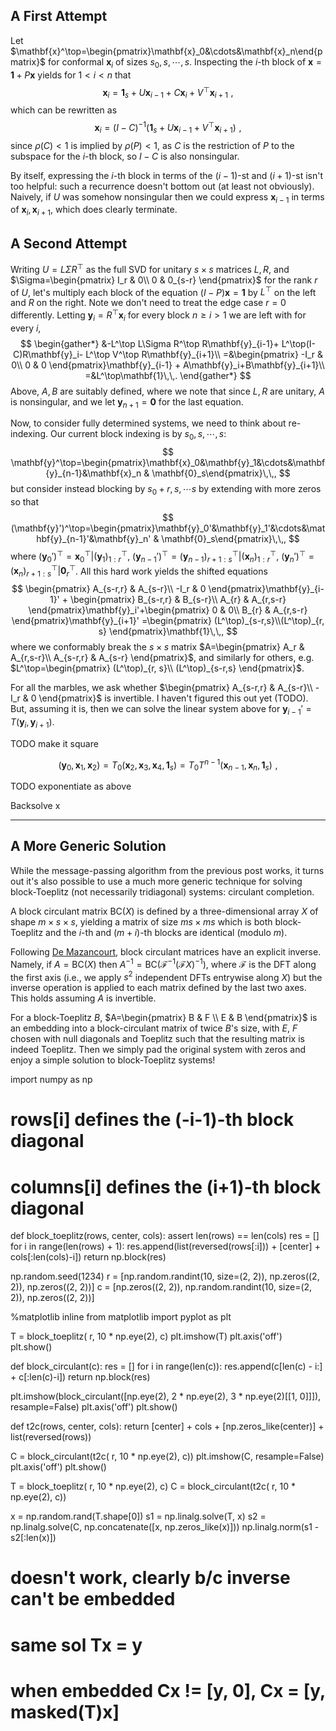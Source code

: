 ## A First Attempt

Let $\mathbf{x}^\top=\begin{pmatrix}\mathbf{x}_0&\cdots&\mathbf{x}_n\end{pmatrix}$ for conformal $\mathbf{x}_i$ of sizes $s_0,s,\cdots,s$. Inspecting the $i$-th block of $\mathbf{x}=\mathbf{1}+ P\mathbf{x}$ yields for $1<i<n$ that
$$
\mathbf{x}_{i}=\mathbf{1}_s+U\mathbf{x}_{i-1}+C\mathbf{x}_{i}+V^\top \mathbf{x}_{i+1}\,\,,
$$
which can be rewritten as
$$
\mathbf{x}_{i}=(I-C)^{-1}(\mathbf{1}_s+U\mathbf{x}_{i-1}+V^\top \mathbf{x}_{i+1})\,\,,
$$
since $\rho(C)<1$ is implied by $\rho(P)<1$, as $C$ is the restriction of $P$ to the subspace for the $i$-th block, so $I-C$ is also nonsingular.

By itself, expressing the $i$-th block in terms of the $(i-1)$-st and $(i+1)$-st isn't too helpful: such a recurrence doesn't bottom out (at least not obviously). Naively, if $U$ was somehow nonsingular then we could express $\mathbf{x}_{i-1}$ in terms of $\mathbf{x}_i,\mathbf{x}_{i+1}$, which does clearly terminate.

## A Second Attempt

Writing $U=L\Sigma R^\top$ as the full SVD for unitary $s\times s$ matrices $L, R$, and $\Sigma=\begin{pmatrix}
I_r & 0\\
0 & 0_{s-r}
\end{pmatrix}$ for the rank $r$ of $U$, let's multiply each block of the equation $(I-P)\mathbf{x}=\mathbf{1}$ by $L^\top$ on the left and $R$ on the right. Note we don't need to treat the edge case $r=0$ differently. Letting $\mathbf{y}_i= R^\top \mathbf{x}_i$ for every block $n\ge i >1$ we are left with for every $i$,
$$
\begin{gather*}
&-L^\top  L\Sigma R^\top R\mathbf{y}_{i-1}+
L^\top(I-C)R\mathbf{y}_i-
L^\top V^\top R\mathbf{y}_{i+1}\\
=&\begin{pmatrix}
-I_r & 0\\
0 & 0
\end{pmatrix}\mathbf{y}_{i-1} + A\mathbf{y}_i+B\mathbf{y}_{i+1}\\
=&L^\top\mathbf{1}\,\,.
\end{gather*}
$$
Above, $A,B$ are suitably defined, where we note that since $L,R$ are unitary, $A$ is nonsingular, and we let $\mathbf{y}_{n+1}=\mathbf{0}$ for the last equation. 

Now, to consider fully determined systems, we need to think about re-indexing. Our current block indexing is by $s_0,s,\cdots,s$:
$$
\mathbf{y}^\top=\begin{pmatrix}\mathbf{x}_0&\mathbf{y}_1&\cdots&\mathbf{y}_{n-1}&\mathbf{x}_n & \mathbf{0}_s\end{pmatrix}\,\,,
$$
but consider instead blocking by $s_0 + r, s, \cdots s$ by extending with more zeros so that
$$
(\mathbf{y}')^\top=\begin{pmatrix}\mathbf{y}_0'&\mathbf{y}_1'&\cdots&\mathbf{y}_{n-1}'&\mathbf{y}_n' & \mathbf{0}_s\end{pmatrix}\,\,,
$$
where $(\mathbf{y}_0')^\top =\mathbf{x}_0^\top|(\mathbf{y}_1)_{1:r}^\top$, $(\mathbf{y}_{n-1}')^\top =(\mathbf{y}_{n-1})_{r+1:s}^\top|(\mathbf{x}_n)_{1:r}^\top$, $(\mathbf{y}_{n}')^\top =(\mathbf{x}_{n})_{r+1:s}^\top|\mathbf{0}_r^\top$. All this hard work yields the shifted equations
$$
\begin{pmatrix}
A_{s-r,r} & A_{s-r}\\
 -I_r & 0
\end{pmatrix}\mathbf{y}_{i-1}' + \begin{pmatrix}
B_{s-r,r} & B_{s-r}\\
A_{r} & A_{r,s-r}
\end{pmatrix}\mathbf{y}_i'+\begin{pmatrix}
0 & 0\\
B_{r} & A_{r,s-r}
\end{pmatrix}\mathbf{y}_{i+1}'
=\begin{pmatrix}
(L^\top)_{s-r,s}\\(L^\top)_{r, s}
\end{pmatrix}\mathbf{1}\,\,,
$$
where we conformably break the $s\times s$ matrix $A=\begin{pmatrix}
A_r & A_{r,s-r}\\
A_{s-r,r} & A_{s-r}
\end{pmatrix}$, and similarly for others, e.g. $L^\top=\begin{pmatrix}
(L^\top)_{r, s}\\
(L^\top)_{s-r,s}
\end{pmatrix}$.

For all the marbles, we ask whether $\begin{pmatrix}
A_{s-r,r} & A_{s-r}\\
 -I_r & 0
\end{pmatrix}$ is invertible. I haven't figured this out yet (TODO). But, assuming it is, then we can solve the linear system above for $\mathbf{y}_{i-1}'=T(\mathbf{y}_i,\mathbf{y}_{i+1})$.

TODO make it square

$$
(\mathbf{y}_0,\mathbf{x}_1,\mathbf{x}_2)=T_0(\mathbf{x}_2,\mathbf{x}_3, \mathbf{x}_4,\mathbf{1}_s)=T_0T^{n-1}(\mathbf{x}_{n-1},\mathbf{x}_n,\mathbf{1}_s)\,\,,
$$

TODO exponentiate as above

Backsolve x


------------------


## A More Generic Solution

While the message-passing algorithm from the previous post works, it turns out it's also possible to use a much more generic technique for solving block-Toeplitz (not necessarily tridiagonal) systems: circulant completion.

A block circulant matrix $\mathrm{BC}(X)$ is defined by a three-dimensional array $X$ of shape $m\times s\times s$, yielding a matrix of size $ms\times ms$ which is both block-Toeplitz and the $i$-th and $(m+i)$-th blocks are identical (modulo $m$).

Following [De Mazancourt](https://ieeexplore.ieee.org/document/1143132), block circulant matrices have an explicit inverse. Namely, if $A=\mathrm{BC}(X)$ then $A^{-1}=\mathrm{BC}(\mathcal{F}^{-1}(\mathcal{F} X)^{-1})$, where $\mathcal{F}$ is the DFT along the first axis (i.e., we apply $s^2$ independent DFTs entrywise along $X$) but the inverse operation is applied to each matrix defined by the last two axes. This holds assuming $A$ is invertible.

For a block-Toeplitz $B$, $A=\begin{pmatrix}
B & F \\
E & B
\end{pmatrix}$ is an embedding into a block-circulant matrix of twice $B$'s size, with $E$, $F$ chosen with null diagonals and Toeplitz such that the resulting matrix is indeed Toeplitz. Then we simply pad the original system with zeros and enjoy a simple solution to block-Toeplitz systems!

import numpy as np

# rows[i] defines the (-i-1)-th block diagonal
# columns[i] defines the (i+1)-th block diagonal
def block_toeplitz(rows, center, cols):
    assert len(rows) == len(cols)
    res = []
    for i in range(len(rows) + 1):
        res.append(list(reversed(rows[:i])) + [center] + cols[:len(cols)-i])
    return np.block(res)

np.random.seed(1234)
r = [np.random.randint(10, size=(2, 2)), np.zeros((2, 2)), np.zeros((2, 2))]
c = [np.zeros((2, 2)), np.random.randint(10, size=(2, 2)), np.zeros((2, 2))]

%matplotlib inline
from matplotlib import pyplot as plt

T = block_toeplitz(
    r,
    10 * np.eye(2),
    c)
plt.imshow(T)
plt.axis('off')
plt.show()

def block_circulant(c):
    res = []
    for i in range(len(c)):
        res.append(c[len(c) - i:] + c[:len(c)-i])
    return np.block(res)

plt.imshow(block_circulant([np.eye(2), 2 * np.eye(2), 3 * np.eye(2)[[1, 0]]]), resample=False)
plt.axis('off')
plt.show()

def t2c(rows, center, cols):
    return [center] + cols + [np.zeros_like(center)] + list(reversed(rows))

C = block_circulant(t2c(
    r,
    10 * np.eye(2),
    c))
plt.imshow(C, resample=False)
plt.axis('off')
plt.show()

T = block_toeplitz(
    r,
    10 * np.eye(2),
    c)
C = block_circulant(t2c(
    r,
    10 * np.eye(2),
    c))

x = np.random.rand(T.shape[0])
s1 = np.linalg.solve(T, x)
s2 = np.linalg.solve(C, np.concatenate([x, np.zeros_like(x)]))
np.linalg.norm(s1 - s2[:len(x)])

# doesn't work, clearly b/c inverse can't be embedded
# same sol Tx = y
# when embedded Cx != [y, 0], Cx = [y, masked(T)x]

